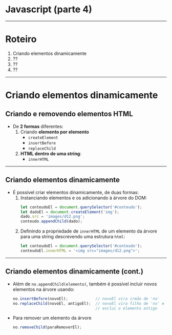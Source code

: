 # Javascript (parte 4)

---
# Roteiro

1. Criando elementos dinamicamente
1. ??
1. ??
1. ??

---
<!-- {"layout": "section-header", "slideHash": "criando-elementos-dinamicamente"} -->
# **Criando** elementos dinamicamente <!-- {h1:style="padding-top: 0"} -->
## Criando e removendo elementos HTML

- De **2 formas** diferentes:
  1. Criando **elemento por elemento**
     - `createElement`
     - `insertBefore`
     - `replaceChild`
  1. **HTML dentro de uma string**:
     - `innerHTML`

<!-- {ul^2:.content} -->

---
<!-- {"layout": "regular"} -->
## Criando elementos dinamicamente

- É possível criar elementos dinamicamente, de duas formas:
  1. Instanciando elementos e os adicionando à árvore do DOM:
     ```js
     let conteudoEl = document.querySelector('#conteudo');
     let dadoEl = document.createElement('img');
     dado.src = 'images/d12.png';
     conteudo.appendChild(dado);
     ```
  1. Definindo a propriedade de `innerHTML` de um elemento da árvore para uma
     string descrevendo uma estrutura `html`:
     ```js
     let conteudoEl = document.querySelector('#conteudo');
     conteudoEl.innerHTML = '<img src="images/d12.png">';
     ```

---
## Criando elementos dinamicamente (cont.)

- Além de `no.appendChild(elemento)`, também é possível incluir novos elementos
  na árvore usando:
  ```js
  no.insertBefore(novoEl);            // novoEl vira irmão de 'no'
  no.replaceChild(novoEl, antigoEl);  // novoEl vira filho de 'no' e
                                      // exclui o elemento antigo
  ```
- Para remover um elemento da árvore
  ```js
  no.removeChild(paraRemoverEl);
  ```
